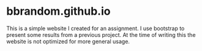# bbrandom.github.io
This is a simple website I created for an assignment. I use bootstrap to present some results from a previous project.
At the time of writing this the website is not optimized for more general usage.
